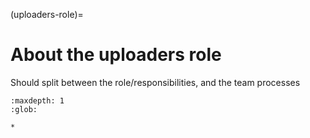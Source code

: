 (uploaders-role)=
# About the uploaders role

Should split between the role/responsibilities, and the team processes

```{toctree}
:maxdepth: 1
:glob:

*
```
